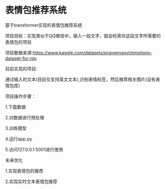 # 表情包推荐系统
基于transformer实现的表情包推荐系统

项目目标：实现类似于QQ微信中，输入一段文字，就会检索你这段文字所需要的表情包的项目

项目数据来源:https://www.kaggle.com/datasets/praveengovi/emotions-dataset-for-nlp

目前实现的项目:

通过输入的文本(目前仅支持英文文本),识别表情标签，然后推荐相关图片(没有表情包库)


项目操作步骤：

1.下载数据

2.对数据进行预处理

3.训练模型

4.运行app.py

5.访问127.0.0.1:5001进行使用


未来优化

1.实现表情包的推荐

2.实现实时文本表情包推荐

